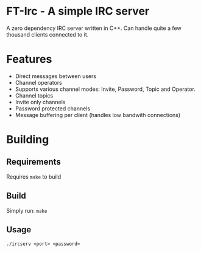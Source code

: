# FT-Irc - A simple IRC server
A zero dependency IRC server written in C++. Can handle quite a few thousand clients connected to it.
# Features
- Direct messages between users
- Channel operators
- Supports various channel modes: Invite, Password, Topic and Operator.
- Channel topics
- Invite only channels
- Password protected channels
- Message buffering per client (handles low bandwith connections)
# Building
## Requirements
Requires `make` to build
## Build
Simply run:
`make`
## Usage
`./ircserv <port> <password>`
